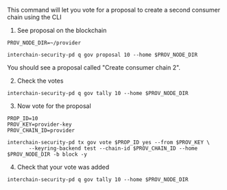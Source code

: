 This command will let you vote for a proposal to create a second consumer chain using the CLI


1. See proposal on the blockchain
```
PROV_NODE_DIR=~/provider

interchain-security-pd q gov proposal 10 --home $PROV_NODE_DIR
```
You should see a proposal called "Create consumer chain 2".

2. Check the votes

```
interchain-security-pd q gov tally 10 --home $PROV_NODE_DIR
```

3. Now vote for the proposal

```
PROP_ID=10
PROV_KEY=provider-key
PROV_CHAIN_ID=provider

interchain-security-pd tx gov vote $PROP_ID yes --from $PROV_KEY \
       --keyring-backend test --chain-id $PROV_CHAIN_ID --home $PROV_NODE_DIR -b block -y
```

4. Check that your vote was added

```
interchain-security-pd q gov tally 10 --home $PROV_NODE_DIR
```
